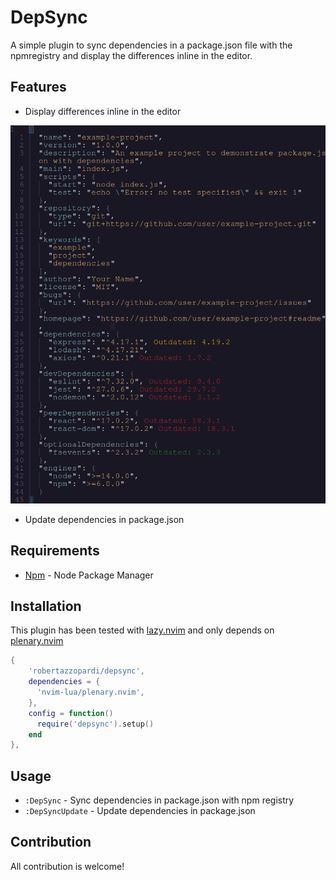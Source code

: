 # DepSync

A simple plugin to sync dependencies in a package.json file with the npmregistry and display the differences inline in the editor.

## Features

- Display differences inline in the editor

![DepSync](./assets/buffer_view.png)

- Update dependencies in package.json

## Requirements

- [Npm](https://www.npmjs.com/) - Node Package Manager

## Installation

This plugin has been tested with [lazy.nvim](https://github.com/folke/lazy.nvim) and only depends on [plenary.nvim](https://github.com/nvim-lua/plenary.nvim)

```lua
{
    'robertazzopardi/depsync',
    dependencies = {
      'nvim-lua/plenary.nvim',
    },
    config = function()
      require('depsync').setup()
    end
},
```

## Usage

- `:DepSync` - Sync dependencies in package.json with npm registry
- `:DepSyncUpdate` - Update dependencies in package.json

## Contribution

All contribution is welcome!

